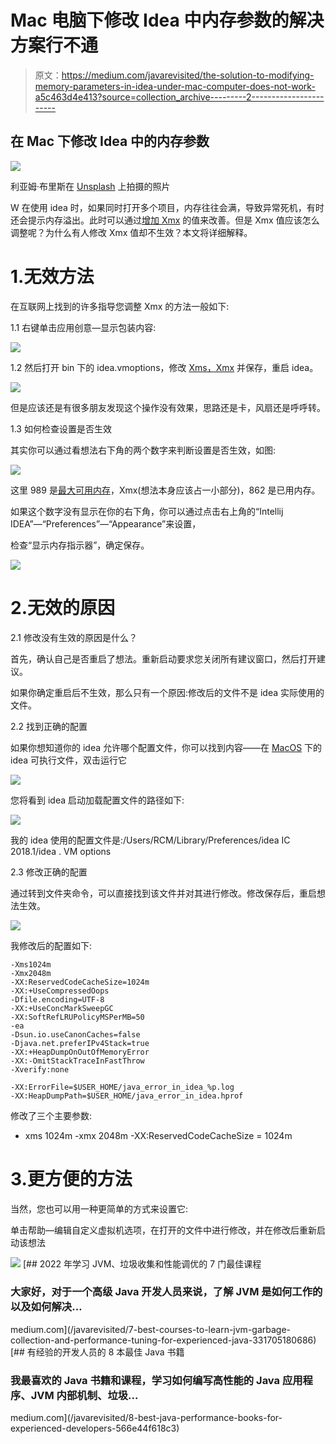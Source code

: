 # Mac 电脑下修改 Idea 中内存参数的解决方案行不通

> 原文：<https://medium.com/javarevisited/the-solution-to-modifying-memory-parameters-in-idea-under-mac-computer-does-not-work-a5c463d4e413?source=collection_archive---------2----------------------->

## 在 Mac 下修改 Idea 中的内存参数

[![](img/af64016e1fb7185679c4731647fb3a4a.png)](https://www.java67.com/2020/04/top-5-advanced-courses-to-learn-java-perofrmance-concurrency-memory-management.html)

利亚姆·布里斯在 [Unsplash](https://unsplash.com?utm_source=medium&utm_medium=referral) 上拍摄的照片

W 在使用 idea 时，如果同时打开多个项目，内存往往会满，导致异常死机，有时还会提示内存溢出。此时可以通过[增加 Xmx](https://javarevisited.blogspot.com/2016/10/how-to-increase-heap-size-of-eclipse-OutOfMemoryError.html) 的值来改善。但是 Xmx 值应该怎么调整呢？为什么有人修改 Xmx 值却不生效？本文将详细解释。

# 1.无效方法

在互联网上找到的许多指导您调整 Xmx 的方法一般如下:

1.1 右键单击应用创意—显示包装内容:

[![](img/0a1e9f7c5a63943632462440d42b405b.png)](https://javarevisited.blogspot.com/2016/12/how-to-increase-heap-memory-of-apache.html)

1.2 然后打开 bin 下的 idea.vmoptions，修改 [Xms，Xmx](https://www.java67.com/2016/08/10-jvm-options-for-java-production-application.html) 并保存，重启 idea。

[![](img/0a45dbbf08fa5616f8417baf0af6c321.png)](https://javarevisited.blogspot.com/2011/11/hotspot-jvm-options-java-examples.html)

但是应该还是有很多朋友发现这个操作没有效果，思路还是卡，风扇还是呼呼转。

1.3 如何检查设置是否生效

其实你可以通过看想法右下角的两个数字来判断设置是否生效，如图:

[![](img/e884203392450c27e0d1264644258ff9.png)](https://javarevisited.blogspot.com/2013/04/what-is-maximum-heap-size-for-32-bit-64-JVM-Java-memory.html)

这里 989 是[最大可用内存](https://javarevisited.blogspot.com/2013/04/what-is-maximum-heap-size-for-32-bit-64-JVM-Java-memory.html)，Xmx(想法本身应该占一小部分)，862 是已用内存。

如果这个数字没有显示在你的右下角，你可以通过点击右上角的“Intellij IDEA”—“Preferences”—“Appearance”来设置，

检查“显示内存指示器”，确定保存。

[![](img/31e9cd7f728c5b31d7d2648556eb3096.png)](https://javarevisited.blogspot.com/2018/09/top-5-courses-to-learn-intellij-idea-java-and-android-development.html)

# 2.无效的原因

2.1 修改没有生效的原因是什么？

首先，确认自己是否重启了想法。重新启动要求您关闭所有建议窗口，然后打开建议。

如果你确定重启后不生效，那么只有一个原因:修改后的文件不是 idea 实际使用的文件。

2.2 找到正确的配置

如果你想知道你的 idea 允许哪个配置文件，你可以找到内容——在 [MacOS](https://javarevisited.blogspot.com/2022/02/top-5-macos-courses-for-beginners-in.html) 下的 idea 可执行文件，双击运行它

[![](img/a0857e8c1bf92852a5126149509ee0a2.png)](https://javarevisited.blogspot.com/2021/08/top-5-courses-to-learn-operating-system.html)

您将看到 idea 启动加载配置文件的路径如下:

[![](img/7b899a47f77a2496e83bea9cf20e9deb.png)](https://javarevisited.blogspot.com/2022/03/spring-boot-redis-example-in-java.html)

我的 idea 使用的配置文件是:/Users/RCM/Library/Preferences/idea IC 2018.1/idea . VM options

2.3 修改正确的配置

通过转到文件夹命令，可以直接找到该文件并对其进行修改。修改保存后，重启想法生效。

[![](img/bd2bffa4cfd1a53ee9c3336fd270feb1.png)](https://javarevisited.blogspot.com/2018/02/top-5-spring-microservices-courses-with-spring-boot-and-spring-cloud.html)

我修改后的配置如下:

```
-Xms1024m
-Xmx2048m
-XX:ReservedCodeCacheSize=1024m
-XX:+UseCompressedOops
-Dfile.encoding=UTF-8
-XX:+UseConcMarkSweepGC
-XX:SoftRefLRUPolicyMSPerMB=50
-ea
-Dsun.io.useCanonCaches=false
-Djava.net.preferIPv4Stack=true
-XX:+HeapDumpOnOutOfMemoryError
-XX:-OmitStackTraceInFastThrow
-Xverify:none

-XX:ErrorFile=$USER_HOME/java_error_in_idea_%p.log
-XX:HeapDumpPath=$USER_HOME/java_error_in_idea.hprof
```

修改了三个主要参数:

*   xms 1024m
    -xmx 2048m
    -XX:ReservedCodeCacheSize = 1024m

# 3.更方便的方法

当然，您也可以用一种更简单的方式来设置它:

单击帮助—编辑自定义虚拟机选项，在打开的文件中进行修改，并在修改后重新启动该想法

[![](img/16f4bff2dae4bc264147f600e9841b6a.png)](https://javarevisited.blogspot.com/2019/04/top-5-courses-to-learn-jvm-internals.html)[](/javarevisited/7-best-courses-to-learn-jvm-garbage-collection-and-performance-tuning-for-experienced-java-331705180686) [## 2022 年学习 JVM、垃圾收集和性能调优的 7 门最佳课程

### 大家好，对于一个高级 Java 开发人员来说，了解 JVM 是如何工作的以及如何解决…

medium.com](/javarevisited/7-best-courses-to-learn-jvm-garbage-collection-and-performance-tuning-for-experienced-java-331705180686) [](/javarevisited/8-best-java-performance-books-for-experienced-developers-566e44f618c3) [## 有经验的开发人员的 8 本最佳 Java 书籍

### 我最喜欢的 Java 书籍和课程，学习如何编写高性能的 Java 应用程序、JVM 内部机制、垃圾…

medium.com](/javarevisited/8-best-java-performance-books-for-experienced-developers-566e44f618c3)